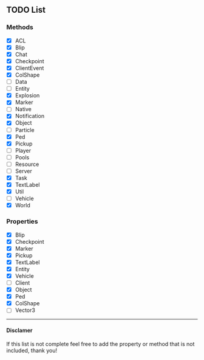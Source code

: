 ## TODO List

### Methods
- [x] ACL 
- [x] Blip 
- [x] Chat
- [x] Checkpoint
- [x] ClientEvent
- [x] ColShape
- [ ] Data
- [ ] Entity
- [x] Explosion
- [x] Marker
- [ ] Native
- [x] Notification
- [X] Object
- [ ] Particle
- [x] Ped 
- [x] Pickup
- [ ] Player
- [ ] Pools
- [ ] Resource
- [ ] Server
- [x] Task
- [x] TextLabel
- [x] Util
- [ ] Vehicle
- [x] World

### Properties
- [x] Blip
- [x] Checkpoint
- [x] Marker
- [x] Pickup
- [x] TextLabel
- [x] Entity
- [x] Vehicle
- [ ] Client
- [x] Object
- [x] Ped
- [x] ColShape
- [ ] Vector3
---
#### Disclamer
If this list is not complete feel free to add the property or method that is not included, thank you!
